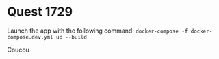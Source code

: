 # Quest 1729

Launch the app with the following command: `docker-compose -f docker-compose.dev.yml up --build`


Coucou